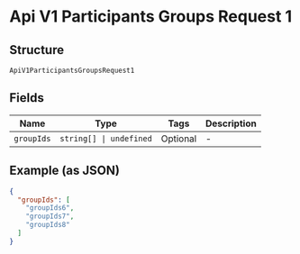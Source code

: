 
# Api V1 Participants Groups Request 1

## Structure

`ApiV1ParticipantsGroupsRequest1`

## Fields

| Name | Type | Tags | Description |
|  --- | --- | --- | --- |
| `groupIds` | `string[] \| undefined` | Optional | - |

## Example (as JSON)

```json
{
  "groupIds": [
    "groupIds6",
    "groupIds7",
    "groupIds8"
  ]
}
```

